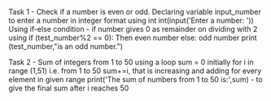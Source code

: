 Task 1 - Check if a number is even or odd.
Declaring variable input_number to enter a number in integer format using int int(input('Enter a number: '))
Using if-else condition - 
if number gives 0 as remainder on dividing with 2 using if (test_number%2 == 0):
Then even number
else: odd number
 print (test_number,"is an odd number.")

 Task 2 - Sum of integers from 1 to 50 using a loop
 sum = 0 initially
 for i in range (1,51) i.e. from 1 to 50
 sum+=i, that is increasing and adding for every element in given range
 print('The sum of numbers from 1 to 50 is:',sum) - to give the final sum after i reaches 50

